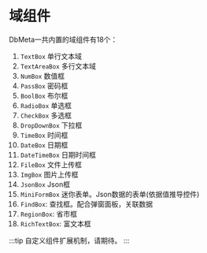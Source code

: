 # 域组件

DbMeta一共内置的域组件有18个：

1. `TextBox`    单行文本域
1. `TextAreaBox`    多行文本域
1. `NumBox` 数值框
1. `PassBox`    密码框
1. `BoolBox`    布尔框
1. `RadioBox`   单选框
1. `CheckBox`   多选框
1. `DropDownBox`    下拉框
1. `TimeBox`    时间框
1. `DateBox`    日期框
1. `DateTimeBox`    日期时间框
1. `FileBox`    文件上传框
1. `ImgBox` 图片上传框
1. `JsonBox`    Json框
1. `MiniFormBox`    迷你表单。Json数据的表单(依据值推导控件)
1. `FindBox`:   查找框。配合弹窗面板，关联数据
1. `RegionBox`: 省市框
1. `RichTextBox`: 富文本框

:::tip
自定义组件扩展机制，请期待。
:::

